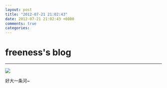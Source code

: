 ```yaml
---
layout: post
title: "2012-07-21 21:02:43"
date: 2012-07-21 21:02:43 +0800
comments: true
categories: 
---
```


# freeness's blog

----------

![](http://okqmqrbgo.bkt.clouddn.com/201207212102431.jpg)

>
好大一条河~